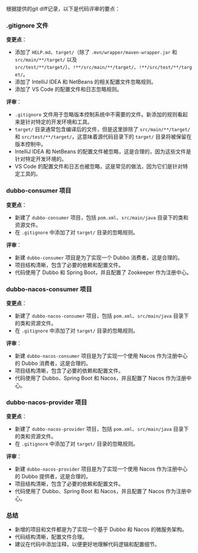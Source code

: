 根据提供的git diff记录，以下是代码评审的要点：

### .gitignore 文件

**变更点**：
- 添加了 `HELP.md`、`target/`（除了 `.mvn/wrapper/maven-wrapper.jar` 和 `src/main/**/target/` 以及 `src/test/**/target/`）、`!**/src/main/**/target/`、`!**/src/test/**/target/`。
- 添加了 IntelliJ IDEA 和 NetBeans 的相关配置文件忽略规则。
- 添加了 VS Code 的配置文件和日志忽略规则。

**评审**：
- `.gitignore` 文件用于忽略版本控制系统中不需要的文件。新添加的规则看起来是针对特定的开发环境和工具。
- `target/` 目录通常包含编译后的文件，但是这里排除了 `src/main/**/target/` 和 `src/test/**/target/`，这意味着源代码目录下的 `target/` 目录将被保留在版本控制中。
- IntelliJ IDEA 和 NetBeans 的配置文件被忽略，这是合理的，因为这些文件是针对特定开发环境的。
- VS Code 的配置文件和日志也被忽略，这是常见的做法，因为它们是针对特定工具的。

### dubbo-consumer 项目

**变更点**：
- 新建了 `dubbo-consumer` 项目，包括 `pom.xml`、`src/main/java` 目录下的类和资源文件。
- 在 `.gitignore` 中添加了对 `target/` 目录的忽略规则。

**评审**：
- 新建 `dubbo-consumer` 项目是为了实现一个 Dubbo 消费者，这是合理的。
- 项目结构清晰，包含了必要的依赖和配置文件。
- 代码使用了 Dubbo 和 Spring Boot，并且配置了 Zookeeper 作为注册中心。

### dubbo-nacos-consumer 项目

**变更点**：
- 新建了 `dubbo-nacos-consumer` 项目，包括 `pom.xml`、`src/main/java` 目录下的类和资源文件。
- 在 `.gitignore` 中添加了对 `target/` 目录的忽略规则。

**评审**：
- 新建 `dubbo-nacos-consumer` 项目是为了实现一个使用 Nacos 作为注册中心的 Dubbo 消费者，这是合理的。
- 项目结构清晰，包含了必要的依赖和配置文件。
- 代码使用了 Dubbo、Spring Boot 和 Nacos，并且配置了 Nacos 作为注册中心。

### dubbo-nacos-provider 项目

**变更点**：
- 新建了 `dubbo-nacos-provider` 项目，包括 `pom.xml`、`src/main/java` 目录下的类和资源文件。
- 在 `.gitignore` 中添加了对 `target/` 目录的忽略规则。

**评审**：
- 新建 `dubbo-nacos-provider` 项目是为了实现一个使用 Nacos 作为注册中心的 Dubbo 提供者，这是合理的。
- 项目结构清晰，包含了必要的依赖和配置文件。
- 代码使用了 Dubbo、Spring Boot 和 Nacos，并且配置了 Nacos 作为注册中心。

### 总结

- 新增的项目和文件都是为了实现一个基于 Dubbo 和 Nacos 的微服务架构。
- 代码结构清晰，配置文件合理。
- 建议在代码中添加注释，以便更好地理解代码逻辑和配置细节。